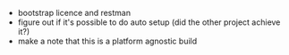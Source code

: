 - bootstrap licence and restman
- figure out if it's possible to do auto setup (did the other project achieve it?)
- make a note that this is a platform agnostic build
